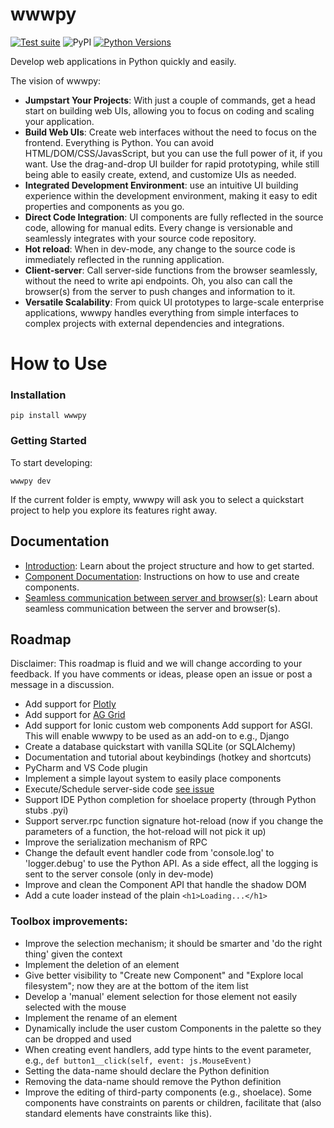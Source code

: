 # wwwpy

[python_versions]: https://img.shields.io/pypi/pyversions/wwwpy.svg?logo=python&logoColor=white

[![Test suite](https://github.com/www-py/wwwpy/actions/workflows/ci.yml/badge.svg)](https://github.com/www-py/wwwpy/actions/workflows/ci.yml)
![PyPI](https://img.shields.io/pypi/v/wwwpy)
[![Python Versions][python_versions]](https://pypi.org/project/wwwpy/)


Develop web applications in Python quickly and easily.

The vision of wwwpy: 
- **Jumpstart Your Projects**: With just a couple of commands, get a head start on building web UIs, allowing you to focus on coding and scaling your application.
- **Build Web UIs**: Create web interfaces without the need to focus on the frontend. Everything is Python. You can avoid HTML/DOM/CSS/JavasScript, but you can use the full power of it, if you want. Use the drag-and-drop UI builder for rapid prototyping, while still being able to easily create, extend, and customize UIs as needed.
- **Integrated Development Environment**: use an intuitive UI building experience within the development environment, making it easy to edit properties and components as you go.
- **Direct Code Integration**: UI components are fully reflected in the source code, allowing for manual edits. Every change is versionable and seamlessly integrates with your source code repository.
- **Hot reload**: When in dev-mode, any change to the source code is immediately reflected in the running application.
- **Client-server**: Call server-side functions from the browser seamlessly, without the need to write api endpoints. Oh, you also can call the browser(s) from the server to push changes and information to it.
- **Versatile Scalability**: From quick UI prototypes to large-scale enterprise applications, wwwpy handles everything from simple interfaces to complex projects with external dependencies and integrations.

# How to Use

### Installation

```
pip install wwwpy
```

### Getting Started
To start developing:

```
wwwpy dev
```

If the current folder is empty, wwwpy will ask you to select a quickstart project to help you explore its features right away.


## Documentation

* [Introduction](docs/introduction.md): Learn about the project structure and how to get started.
* [Component Documentation](docs/component.md): Instructions on how to use and create components.
* [Seamless communication between server and browser(s)](docs/rpc.md): Learn about seamless communication between the server and browser(s).

## Roadmap

Disclaimer: This roadmap is fluid and we will change according to your feedback. If you have comments or ideas, please open an issue or post a message in a discussion.

- Add support for [Plotly](https://plotly.com/javascript/)
- Add support for [AG Grid](https://ag-grid.com) 
- Add support for Ionic custom web components
  Add support for ASGI. This will enable wwwpy to be used as an add-on to e.g., Django
- Create a database quickstart with vanilla SQLite (or SQLAlchemy)
- Documentation and tutorial about keybindings (hotkey and shortcuts)
- PyCharm and VS Code plugin
- Implement a simple layout system to easily place components
- Execute/Schedule server-side code [see issue](https://github.com/www-py/wwwpy/issues/7)
- Support IDE Python completion for shoelace property (through Python stubs .pyi)
- Support server.rpc function signature hot-reload (now if you change the parameters of a function, the hot-reload will not pick it up)
- Improve the serialization mechanism of RPC
- Change the default event handler code from 'console.log' to 'logger.debug' to use the Python API. As a side effect, all the logging is sent to the server console (only in dev-mode)
- Improve and clean the Component API that handle the shadow DOM
- Add a cute loader instead of the plain `<h1>Loading...</h1>`


### Toolbox improvements:
- Improve the selection mechanism; it should be smarter and 'do the right thing' given the context
- Implement the deletion of an element
- Give better visibility to "Create new Component" and "Explore local filesystem"; now they are at the bottom of the item list
- Develop a 'manual' element selection for those element not easily selected with the mouse
- Implement the rename of an element
- Dynamically include the user custom Components in the palette so they can be dropped and used
- When creating event handlers, add type hints to the event parameter, e.g., `def button1__click(self, event: js.MouseEvent)`
- Setting the data-name should declare the Python definition
- Removing the data-name should remove the Python definition
- Improve the editing of third-party components (e.g., shoelace). Some components have constraints on parents or children, facilitate that (also standard elements have constraints like this).


